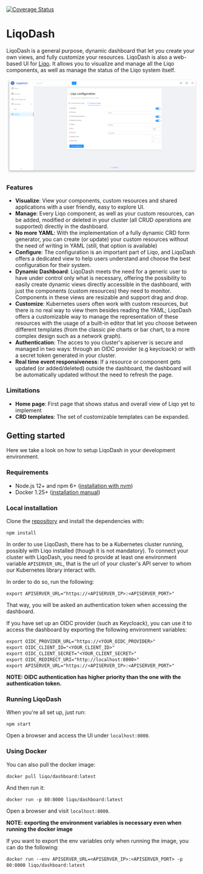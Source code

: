 [![Coverage Status](https://coveralls.io/repos/github/LiqoTech/dashboard/badge.svg?branch=master)](https://coveralls.io/github/LiqoTech/dashboard?branch=master)

# LiqoDash
LiqoDash is a general purpose, dynamic dashboard that let you create your own
views, and fully customize your resources.
LiqoDash is  also a web-based UI for [Liqo](https://github.com/LiqoTech/liqo). It allows you to visualize and manage
all the Liqo components, as well as manage the status of the Liqo system itself.

![alt text](docs/images/dashboard-ui.png)

### Features
- **Visualize**: View your components, custom resources and shared applications with a user friendly,
easy to explore UI.
- **Manage**: Every Liqo component, as well as your custom resources, can be added, modified or deleted in your cluster
(all CRUD operations are supported) directly in the dashboard. 
- **No more YAML**: With the implementation of a fully dynamic CRD form generator,
you can create (or update) your custom resources without the need of writing in YAML (still, that option is
available) 
- **Configure**: The configuration is an important part of Liqo, and LiqoDash offers a dedicated view to help
users understand and choose the best configuration for their system.
- **Dynamic Dashboard**: LiqoDash meets the need for a generic user to have under control only what is necessary, offering the 
possibility to easily create dynamic views directly accessible in the dashboard, with just the components (custom resources)
they need to monitor. Components in these views are resizable and support drag and drop.
- **Customize**: Kubernetes users often work with custom resources, but there is no real way to view them besides
reading the YAML; LiqoDash offers a customizable way to manage the representation of these resources with the
usage of a built-in editor that let you choose between different templates (from the classic pie charts or bar chart,
to a more complex design such as a network graph).
- **Authentication**: The acces to you cluster's apiserver is secure and managed in two ways: through an OIDC provider 
(e.g keycloack) or with a secret token generated in your cluster.
- **Real time event responsiveness**: If a resource or component gets updated (or added/deleted) outside the dashboard,
the dashboard will be automatically updated without the need to refresh the page.

### Limitations
- **Home page**: First page that shows status and overall view of Liqo yet to implement
- **CRD templates**: The set of customizable templates can be expanded.

## Getting started
Here we take a look on how to setup LiqoDash in your development environment.

### Requirements
- Node.js 12+ and npm 6+ ([installation with nvm](https://github.com/creationix/nvm#usage))
- Docker 1.25+ ([installation manual](https://docs.docker.com/engine/installation/linux/docker-ce/ubuntu/))

### Local installation
Clone the [repository](https://github.com/LiqoTech/dashboard/tree/master) and install the dependencies with:
```
npm install
```
In order to use LiqoDash, there has to be a Kubernetes cluster running, possibly with Liqo installed (though it is
not mandatory). To connect your cluster with LiqoDash, you need to provide at least one environment variable 
`APISERVER_URL`, that is the url of your cluster's API server to whom our Kubernetes library interact with.

In order to do so, run the following:
```
export APISERVER_URL="https://<APISERVER_IP>:<APISERVER_PORT>"
```
That way, you will be asked an authentication token when accessing the dashboard.

If you have set up an OIDC provider (such as Keycloack), you can use it to access the dashboard by exporting the
following environment variables:
```
export OIDC_PROVIDER_URL="https://<YOUR_OIDC_PROVIDER>"
export OIDC_CLIENT_ID="<YOUR_CLIENT_ID>"
export OIDC_CLIENT_SECRET="<YOUR_CLIENT_SECRET>"
export OIDC_REDIRECT_URI="http://localhost:8000>"
export APISERVER_URL="https://<APISERVER_IP>:<APISERVER_PORT>"
```
**NOTE: OIDC authentication has higher priority than the one with the authentication token.**

### Running LiqoDash
When you're all set up, just run:
```
npm start
```
Open a browser and access the UI under `localhost:8000`.

### Using Docker
You can also pull the docker image:
```
docker pull liqo/dashboard:latest
```
And then run it:
```
docker run -p 80:8000 liqo/dashboard:latest
```
Open a browser and visit `localhost:8000`.

**NOTE: exporting the environment variables is necessary even when running the docker image**

If you want to export the env variables only when running the image, you can do the following:
```
docker run --env APISERVER_URL=<APISERVER_IP>:<APISERVER_PORT> -p 80:8000 liqo/dashboard:latest
```

